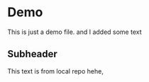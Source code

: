 # Demo
  This is just a demo file.
  and I added some text
## Subheader
  This text is from local repo hehe,
